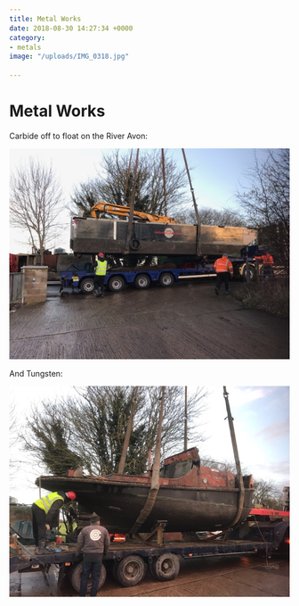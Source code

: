 ```yaml
---
title: Metal Works
date: 2018-08-30 14:27:34 +0000
category:
- metals
image: "/uploads/IMG_0318.jpg"

---
```

# Metal Works

Carbide off to float on the River Avon:

![](/uploads/IMG_0323.jpg)

And Tungsten:

![](/uploads/IMG_0318.jpg)